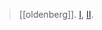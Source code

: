 > [[oldenberg]]. [I](https://www.sacred-texts.com/hin/sbe29/index.htm), [II](https://www.sacred-texts.com/hin/sbe30/index.htm).
